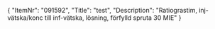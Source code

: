 {
  "ItemNr": "091592",
  "Title": "test",
  "Description": "Ratiograstim, inj-vätska/konc till inf-vätska, lösning, förfylld spruta 30 MIE"
}
